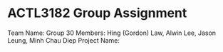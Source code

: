# ACTL3182 Group Assignment

Team Name: Group 30
Members: Hing (Gordon) Law, Alwin Lee, Jason Leung, Minh Chau Diep
Project Name: 
